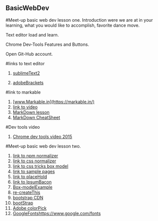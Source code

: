 ## BasicWebDev
#Meet-up basic web dev lesson one.
Introduction were we are at in your learning, what you would like to accomplish, favorite dance move.

Text editor load and learn.

Chrome Dev-Tools Features and Buttons.

Open Git-Hub account.


#links to text editor


1.  [sublimeText2](http://www.sublimetext.com/2)

2.  [adobeBrackets](http://brackets.io/)


#link to markable 


1.  [www.Markable.in](https://markable.in/)
2.  [link to video](https://www.youtube.com/watch?v=HndN6P9ke6U)
3.  [MarkDown lesson](http://markdowntutorial.com/lesson/1/)
4.  [MarkDown CheatSheet](https://github.com/adam-p/markdown-here/wiki/Markdown-Cheatsheet#lists)

#Dev tools video

1.  [Chrome dev tools video 2015](https://developers.google.com/web/tools/chrome-devtools/)

#Meet-up basic web dev lesson two.


1.  [link to npm normalizer](http://necolas.github.io/normalize.css/)
2.  [link to css normalizer](http://meyerweb.com/eric/tools/css/reset/)
3.  [link to css tricks box model](https://css-tricks.com/the-css-box-model/)
4.  [link to sample pages](http://assignments.udacity-extras.appspot.com/courses/html-css/index.html)
5.  [link to placeHold](https://placehold.it/)
6.  [link to IpsumBacon](http://baconipsum.com/)
7.  [Box-modelExample](http://assignments.udacity-extras.appspot.com/courses/html-css/samples/box-model.html)
8.  [re-createThis](http://assignments.udacity-extras.appspot.com/courses/html-css/img/mock1-fav-app.pdf)
9.  [bootstrap CDN](http://assignments.udacity-extras.appspot.com/courses/html-css/img/mock1-fav-app.pdf)
10. [bootStrap](http://getbootstrap.com/)
11. [Adobe colorPick](https://color.adobe.com/create/color-wheel/)
12. [GoogleFonts]()https://www.google.com/fonts

